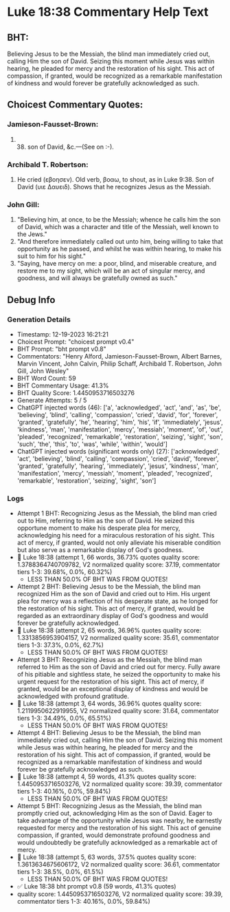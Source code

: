 # Luke 18:38 Commentary Help Text

## BHT:
Believing Jesus to be the Messiah, the blind man immediately cried out, calling Him the son of David. Seizing this moment while Jesus was within hearing, he pleaded for mercy and the restoration of his sight. This act of compassion, if granted, would be recognized as a remarkable manifestation of kindness and would forever be gratefully acknowledged as such.

## Choicest Commentary Quotes:
### Jamieson-Fausset-Brown:
1. 38. son of David, &amp;c.—(See
	on :-).


### Archibald T. Robertson:
1.  He cried (εβοησεν). Old verb, βοαω, to shout, as in Luke 9:38.
Son of David (υιε Δαυειδ). Shows that he recognizes Jesus as the Messiah. 


### John Gill:
1. "Believing him, at once, to be the Messiah; whence he calls him the son of David, which was a character and title of the Messiah, well known to the Jews."
2. "And therefore immediately called out unto him, being willing to take that opportunity as he passed, and whilst he was within hearing, to make his suit to him for his sight."
3. "Saying, have mercy on me: a poor, blind, and miserable creature, and restore me to my sight, which will be an act of singular mercy, and goodness, and will always be gratefully owned as such."


## Debug Info
### Generation Details
- Timestamp: 12-19-2023 16:21:21
- Choicest Prompt: "choicest prompt v0.4"
- BHT Prompt: "bht prompt v0.8"
- Commentators: "Henry Alford, Jamieson-Fausset-Brown, Albert Barnes, Marvin Vincent, John Calvin, Philip Schaff, Archibald T. Robertson, John Gill, John Wesley"
- BHT Word Count: 59
- BHT Commentary Usage: 41.3%
- BHT Quality Score: 1.4450953716503276
- Generate Attempts: 5 / 5
- ChatGPT injected words (46):
	['a', 'acknowledged', 'act', 'and', 'as', 'be', 'believing', 'blind', 'calling', 'compassion', 'cried', 'david', 'for', 'forever', 'granted', 'gratefully', 'he', 'hearing', 'him', 'his', 'if', 'immediately', 'jesus', 'kindness', 'man', 'manifestation', 'mercy', 'messiah', 'moment', 'of', 'out', 'pleaded', 'recognized', 'remarkable', 'restoration', 'seizing', 'sight', 'son', 'such', 'the', 'this', 'to', 'was', 'while', 'within', 'would']
- ChatGPT injected words (significant words only) (27):
	['acknowledged', 'act', 'believing', 'blind', 'calling', 'compassion', 'cried', 'david', 'forever', 'granted', 'gratefully', 'hearing', 'immediately', 'jesus', 'kindness', 'man', 'manifestation', 'mercy', 'messiah', 'moment', 'pleaded', 'recognized', 'remarkable', 'restoration', 'seizing', 'sight', 'son']

### Logs
- Attempt 1 BHT: Recognizing Jesus as the Messiah, the blind man cried out to Him, referring to Him as the son of David. He seized this opportune moment to make his desperate plea for mercy, acknowledging his need for a miraculous restoration of his sight. This act of mercy, if granted, would not only alleviate his miserable condition but also serve as a remarkable display of God's goodness.
- 🔄 Luke 18:38 (attempt 1, 66 words, 36.73% quotes quality score: 1.3788364740709782, V2 normalized quality score: 37.19, commentator tiers 1-3: 39.68%, 0.0%, 60.32%) 
	- LESS THAN 50.0% OF BHT WAS FROM QUOTES!
- Attempt 2 BHT: Believing Jesus to be the Messiah, the blind man recognized Him as the son of David and cried out to Him. His urgent plea for mercy was a reflection of his desperate state, as he longed for the restoration of his sight. This act of mercy, if granted, would be regarded as an extraordinary display of God's goodness and would forever be gratefully acknowledged.
- 🔄 Luke 18:38 (attempt 2, 65 words, 36.96% quotes quality score: 1.3313856953904157, V2 normalized quality score: 35.61, commentator tiers 1-3: 37.3%, 0.0%, 62.7%) 
	- LESS THAN 50.0% OF BHT WAS FROM QUOTES!
- Attempt 3 BHT: Recognizing Jesus as the Messiah, the blind man referred to Him as the son of David and cried out for mercy. Fully aware of his pitiable and sightless state, he seized the opportunity to make his urgent request for the restoration of his sight. This act of mercy, if granted, would be an exceptional display of kindness and would be acknowledged with profound gratitude.
- 🔄 Luke 18:38 (attempt 3, 64 words, 36.96% quotes quality score: 1.2119950622919955, V2 normalized quality score: 31.64, commentator tiers 1-3: 34.49%, 0.0%, 65.51%) 
	- LESS THAN 50.0% OF BHT WAS FROM QUOTES!
- Attempt 4 BHT: Believing Jesus to be the Messiah, the blind man immediately cried out, calling Him the son of David. Seizing this moment while Jesus was within hearing, he pleaded for mercy and the restoration of his sight. This act of compassion, if granted, would be recognized as a remarkable manifestation of kindness and would forever be gratefully acknowledged as such.
- 🔄 Luke 18:38 (attempt 4, 59 words, 41.3% quotes quality score: 1.4450953716503276, V2 normalized quality score: 39.39, commentator tiers 1-3: 40.16%, 0.0%, 59.84%) 
	- LESS THAN 50.0% OF BHT WAS FROM QUOTES!
- Attempt 5 BHT: Recognizing Jesus as the Messiah, the blind man promptly cried out, acknowledging Him as the son of David. Eager to take advantage of the opportunity while Jesus was nearby, he earnestly requested for mercy and the restoration of his sight. This act of genuine compassion, if granted, would demonstrate profound goodness and would undoubtedly be gratefully acknowledged as a remarkable act of mercy.
- 🔄 Luke 18:38 (attempt 5, 63 words, 37.5% quotes quality score: 1.3613634675606172, V2 normalized quality score: 36.61, commentator tiers 1-3: 38.5%, 0.0%, 61.5%) 
	- LESS THAN 50.0% OF BHT WAS FROM QUOTES!
- ✅ Luke 18:38 bht prompt v0.8 (59 words, 41.3% quotes)
- quality score: 1.4450953716503276, V2 normalized quality score: 39.39, commentator tiers 1-3: 40.16%, 0.0%, 59.84%)